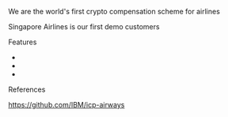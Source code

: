 
We are the world's first crypto compensation scheme for airlines

Singapore Airlines is our first demo customers

Features

-
-
-


References

https://github.com/IBM/icp-airways


